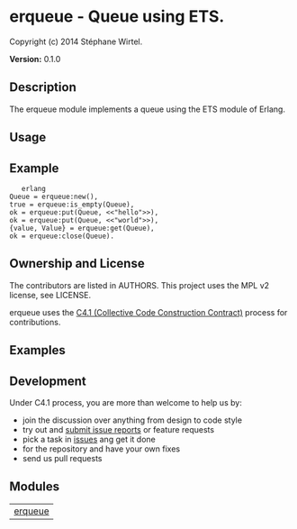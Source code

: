 

# erqueue - Queue using ETS. #

Copyright (c) 2014 Stéphane Wirtel.

__Version:__ 0.1.0

## Description

The erqueue module implements a queue using the ETS module of Erlang.

## Usage

## Example

```
   erlang
Queue = erqueue:new(),
true = erqueue:is_empty(Queue),
ok = erqueue:put(Queue, <<"hello">>),
ok = erqueue:put(Queue, <<"world">>),
{value, Value} = erqueue:get(Queue),
ok = erqueue:close(Queue).
```

## Ownership and License
The contributors are listed in AUTHORS. This project uses the MPL v2 license,
see LICENSE.

erqueue uses the 
[C4.1 (Collective Code Construction Contract)](http://rfc.zeromq.org/spec:22)
process for contributions.

## Examples

## Development

Under C4.1 process, you are more than welcome to help us by:
* join the discussion over anything from design to code style
* try out and [submit issue reports](https://github.com/matrixise/erqueue/issues/new) or feature requests
* pick a task in [issues](https://github.com/matrixise/erqueue) ang get it done
* for the repository and have your own fixes
* send us pull requests


## Modules ##


<table width="100%" border="0" summary="list of modules">
<tr><td><a href="http://github.com/matrixise/erqueue/blob/master/doc/erqueue.md" class="module">erqueue</a></td></tr></table>

